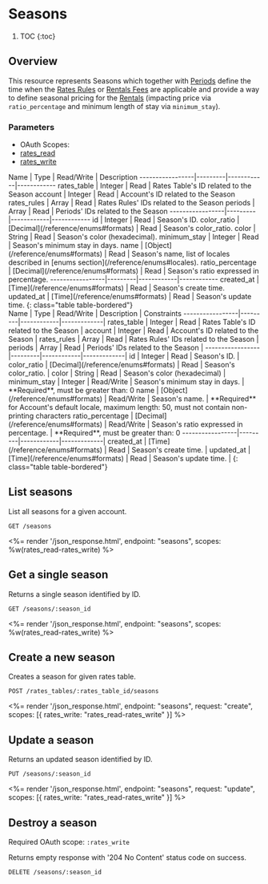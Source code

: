 # Seasons

1. TOC
{:toc}

## Overview

This resource represents Seasons which together with [Periods](/reference/endpoints/seasons/) define the time when the [Rates Rules](/reference/endpoints/rates_rules/) or [Rentals Fees](/reference/endpoints/rates_rules/) are applicable and provide a way to define seasonal pricing for the [Rentals](/reference/endpoints/rentals) (impacting price via `ratio_percentage` and minimum length of stay via `minimum_stay`).

### Parameters
<ul class="nav nav-pills" role="tablist">
  <li class="disabled"><a>OAuth Scopes:</a></li>
  <li class="active"><a href="#rates_read" role="tab" data-toggle="pill">rates_read</a></li>
  <li><a href="#rates_write" role="tab" data-toggle="pill">rates_write</a></li>
</ul>
<div class="tab-content" markdown="1">
  <div class="tab-pane active" id="rates_read" markdown="1">
Name             | Type    | Read/Write | Description
-----------------|---------|------------|------------
rates_table      | Integer | Read       | Rates Table's ID related to the Season
account          | Integer | Read       | Account's ID related to the Season
rates_rules      | Array   | Read       | Rates Rules' IDs related to the Season
periods          | Array   | Read       | Periods' IDs related to the Season
-----------------|---------|------------|------------
id               | Integer | Read       | Season's ID.
color_ratio      | [Decimal](/reference/enums#formats) | Read       | Season's color_ratio.
color            | String | Read       | Season's color (hexadecimal).
minimum_stay     | Integer | Read       | Season's minimum stay in days.
name             | [Object](/reference/enums#formats) | Read       | Season's name, list of locales described in [enums section](/reference/enums#locales).
ratio_percentage | [Decimal](/reference/enums#formats) | Read       | Season's ratio expressed in percentage.
-----------------|---------|------------|------------
created_at       | [Time](/reference/enums#formats) | Read       | Season's create time.
updated_at       | [Time](/reference/enums#formats) | Read       | Season's update time.
{: class="table table-bordered"}
  </div>
  <div class="tab-pane" id="rates_write" markdown="1">
Name             | Type    | Read/Write | Description | Constraints
-----------------|---------|------------|-------------|
rates_table      | Integer | Read       | Rates Table's ID related to the Season |
account          | Integer | Read       | Account's ID related to the Season |
rates_rules      | Array   | Read       | Rates Rules' IDs related to the Season |
periods          | Array   | Read       | Periods' IDs related to the Season |
-----------------|---------|------------|-------------|
id               | Integer | Read       | Season's ID. |
color_ratio      | [Decimal](/reference/enums#formats) | Read | Season's color_ratio. |
color            | String  | Read | Season's color (hexadecimal) |
minimum_stay     | Integer | Read/Write | Season's minimum stay in days. | **Required**, must be greater than: 0
name             | [Object](/reference/enums#formats)  | Read/Write | Season's name. | **Required** for Account's default locale, maximum length: 50, must not contain non-printing characters
ratio_percentage | [Decimal](/reference/enums#formats) | Read/Write | Season's ratio expressed in percentage. | **Required**, must be greater than: 0
-----------------|---------|------------|-------------|
created_at       | [Time](/reference/enums#formats) | Read       | Season's create time. |
updated_at       | [Time](/reference/enums#formats) | Read       | Season's update time. |
{: class="table table-bordered"}
  </div>
</div>



## List seasons

List all seasons for a given account.

~~~
GET /seasons
~~~

<%= render '/json_response.html', endpoint: "seasons", scopes: %w(rates_read-rates_write) %>

## Get a single season

Returns a single season identified by ID.

~~~
GET /seasons/:season_id
~~~

<%= render '/json_response.html', endpoint: "seasons", scopes: %w(rates_read-rates_write) %>

## Create a new season

Creates a season for given rates table.

~~~
POST /rates_tables/:rates_table_id/seasons
~~~

<%= render '/json_response.html', endpoint: "seasons", request: "create",
  scopes: [{ rates_write: "rates_read-rates_write" }] %>

## Update a season

Returns an updated season identified by ID.

~~~
PUT /seasons/:season_id
~~~

<%= render '/json_response.html', endpoint: "seasons", request: "update",
  scopes: [{ rates_write: "rates_read-rates_write" }] %>

## Destroy a season

Required OAuth scope: `:rates_write`

Returns empty response with '204 No Content' status code on success.

~~~~~~
DELETE /seasons/:season_id
~~~~~~
